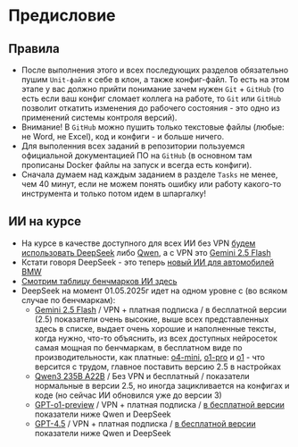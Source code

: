 # Предисловие

## Правила

- После выполнения этого и всех последующих разделов обязательно пушим `Unit-файл` к себе в клон, а также конфиг-файл. То есть на этом этапе у вас должно прийти понимание зачем нужен `Git` + `GitHub` (то есть если ваш конфиг сломает коллега на работе, то `Git` или `GitHub` позволит откатить изменения до рабочего состояния - это одно из применений системы контроля версий).
- Внимание! В `GitHub` можно пушить только текстовые файлы (любые: не Word, не Excel), код и конфиги - и больше ничего.
- Для выполенния всех заданий в репозитории пользуемся официальной документацией ПО на `GitHub` (в основном там прописаны Docker файлы на запуск и всегда есть конфиги).
- Сначала думаем над каждым заданием в разделе `Tasks` не менее, чем 40 минут, если не можем понять ошибку или работу какого-то инструмента и только потом идем в шпаргалку!

## ИИ на курсе

- На курсе в качестве доступного для всех ИИ без VPN [будем использовать DeepSeek](https://chat.deepseek.com/) либо [Qwen](https://chat.qwen.ai/), а с VPN это [Gemini 2.5 Flash](https://gemini.google.com/)
- Кстати говоря DeepSeek - это теперь [новый ИИ для автомобилей BMW](https://www.ixbt.com/news/2025/04/27/stalo-izvestno-kak-budet-rabotat-deepseek-v-bmw.html)
- [Смотрим таблицу бенчмарков ИИ здесь](https://llm-stats.com/)
- DeepSeek на момент 01.05.2025г идет на одном уровне с (во всяком случае по бенчмаркам):
   - [Gemini 2.5 Flash](https://llm-stats.com/models/gemini-2.5-flash) / VPN + платная подписка / в бесплатной версии (2.5) показатели очень высокие, выше всех представленных здесь в списке, выдает очень хорошие и наполненные тексты, когда нужно, что-то объяснить, из всех доступных нейросеток самая мощная по бенчмаркам, в бесплатном виде по производительности, как платные: [o4-mini](https://llm-stats.com/models/o4-mini), [o1-pro](https://llm-stats.com/models/o1-pro) и [o1](https://llm-stats.com/models/o1-2024-12-17) - что версится с трудом, главное поставить версию 2.5 в настройках
   - [Qwen3 235B A22B](https://llm-stats.com/models/qwen3-235b-a22b) / Без VPN и бесплатный / показатели нормальные в версии 2.5, но иногда зацикливается на конфигах и коде (но сейчас ИИ обновился уже до версии 3)
   - [GPT-o1-preview](https://llm-stats.com/models/o1-preview) / VPN + платная подписка / [в бесплатной версии](https://llm-stats.com/models/gpt-4o-mini-2024-07-18) показатели ниже Qwen и DeepSeek
   - [GPT-4.5](https://llm-stats.com/models/gpt-4.5) / VPN + платная подписка / [в бесплатной версии](https://llm-stats.com/models/gpt-4o-mini-2024-07-18) показатели ниже Qwen и DeepSeek
